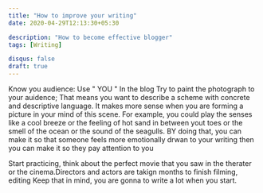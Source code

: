 ```yaml
---
title: "How to improve your writing"
date: 2020-04-29T12:13:30+05:30

description: "How to become effective blogger"
tags: [Writing]

disqus: false 
draft: true 
---
```




Know you audience: Use " YOU " In the blog
Try to paint the photograph to your auidence; That means you want to describe a scheme with concrete and descriptive language. It makes more sense when you are forming a picture in your mind of this scene.
For example, you could play the senses like a cool breeze or the feeling of hot sand in between yout toes or the smell of the ocean or the sound of the seagulls.
BY doing that, you can make it so that someone feels more emotionally drwan to your writing then you can make it so they pay attention to you

Start practicing, think about the perfect movie that you saw in the therater or the cinema.Directors and actors are takign months to finish filming, editing  Keep that in mind, you are gonna to write a lot when you start. 